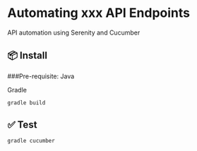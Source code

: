 # Automating xxx API Endpoints

API automation using Serenity and Cucumber

## 📦 Install

###Pre-requisite:
Java

Gradle

```sh
gradle build
```


## ✅ Test

```sh
gradle cucumber
```
